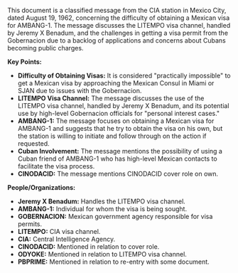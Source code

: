 This document is a classified message from the CIA station in Mexico City, dated August 19, 1962, concerning the difficulty of obtaining a Mexican visa for AMBANG-1. The message discusses the LITEMPO visa channel, handled by Jeremy X Benadum, and the challenges in getting a visa permit from the Gobernacion due to a backlog of applications and concerns about Cubans becoming public charges.

**Key Points:**

*   **Difficulty of Obtaining Visas:** It is considered "practically impossible" to get a Mexican visa by approaching the Mexican Consul in Miami or SJAN due to issues with the Gobernacion.
*   **LITEMPO Visa Channel:** The message discusses the use of the LITEMPO visa channel, handled by Jeremy X Benadum, and its potential use by high-level Gobernacion officials for "personal interest cases."
*   **AMBANG-1:** The message focuses on obtaining a Mexican visa for AMBANG-1 and suggests that he try to obtain the visa on his own, but the station is willing to initiate and follow through on the action if requested.
*   **Cuban Involvement:** The message mentions the possibility of using a Cuban friend of AMBANG-1 who has high-level Mexican contacts to facilitate the visa process.
*   **CINODACID:** The message mentions CINODACID cover role on own.

**People/Organizations:**

*   **Jeremy X Benadum:** Handles the LITEMPO visa channel.
*   **AMBANG-1:** Individual for whom the visa is being sought.
*   **GOBERNACION:** Mexican government agency responsible for visa permits.
*   **LITEMPO:** CIA visa channel.
*   **CIA:** Central Intelligence Agency.
*   **CINODACID:** Mentioned in relation to cover role.
*   **ODYOKE:** Mentioned in relation to LITEMPO visa channel.
*   **PBPRIME:** Mentioned in relation to re-entry with some document.

